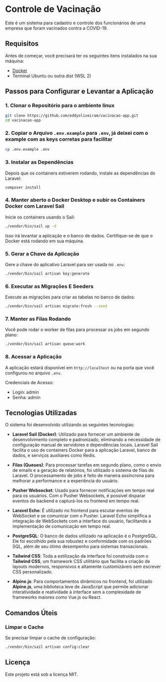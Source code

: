 
# Controle de Vacinação

Este é um sistema para cadastro e controle dos funcionários de uma empresa que foram vacinados contra a COVID-19.

## Requisitos

Antes de começar, você precisará ter os seguintes itens instalados na sua máquina:

- [Docker](https://www.docker.com/)
- Terminal Ubuntu ou outra dist (WSL 2)
  
## Passos para Configurar e Levantar a Aplicação

### 1. Clonar o Repositório para o ambiente linux

```bash
git clone https://github.com/eddyoliveiram/vacinacao-app.git
cd vacinacao-app
```

### 2. Copiar o Arquivo `.env.example` para `.env`, já deixei com o example com as keys corretas para facilitar

```bash
cp .env.example .env
```

### 3. Instalar as Dependências

Depois que os containers estiverem rodando, instale as dependências do Laravel:

```bash
composer install
```

### 4. Manter aberto o Docker Desktop e subir os Containers Docker com Laravel Sail

Inicie os containers usando o Sail:

```bash
./vendor/bin/sail up -d
```

Isso irá levantar a aplicação e o banco de dados. Certifique-se de que o Docker está rodando em sua máquina.

### 5. Gerar a Chave da Aplicação

Gere a chave do aplicativo Laravel para ser usada no `.env`:

```bash
./vendor/bin/sail artisan key:generate
```

### 6. Executar as Migrações E Seeders

Execute as migrações para criar as tabelas no banco de dados:

```bash
./vendor/bin/sail artisan migrate:fresh --seed
```

### 7. Manter as Filas Rodando

Você pode rodar o worker de filas para processar os jobs em segundo plano:

```bash
./vendor/bin/sail artisan queue:work
```

### 8. Acessar a Aplicação

A aplicação estará disponível em `http://localhost` ou na porta que você configurou no arquivo `.env`.

Credenciais de Acesso:

- Login: admin
- Senha: admin

## Tecnologias Utilizadas

O sistema foi desenvolvido utilizando as seguintes tecnologias:

- **Laravel Sail (Docker)**: Utilizado para fornecer um ambiente de desenvolvimento completo e padronizado, eliminando a necessidade de configuração manual de servidores e dependências locais. Laravel Sail facilita o uso de containers Docker para a aplicação Laravel, banco de dados, e serviços auxiliares como Redis.
  
- **Filas (Queues)**: Para processar tarefas em segundo plano, como o envio de emails e a geração de relatórios, foi utilizado o sistema de filas do Laravel. O processamento de jobs é feito de maneira assíncrona para melhorar a performance e a experiência do usuário.

- **Pusher Websocket**: Usado para fornecer notificações em tempo real para os usuários. Com o Pusher Websockets, é possível disparar eventos do backend e capturá-los no frontend em tempo real.

- **Laravel Echo**: É utilizado no frontend para escutar eventos de WebSocket e se comunicar com o Pusher. Laravel Echo simplifica a integração de WebSockets com a interface do usuário, facilitando a implementação de comunicação em tempo real.

- **PostgreSQL**: O banco de dados utilizado na aplicação é o PostgreSQL. Ele foi escolhido pela sua robustez e conformidade com os padrões SQL, além de seu ótimo desempenho para sistemas transacionais.

- **Tailwind CSS**: Toda a estilização da interface foi construída com o **Tailwind CSS**, um framework CSS utilitário que facilita a criação de layouts modernos, responsivos e altamente customizáveis sem escrever CSS personalizado.

- **Alpine.js**: Para comportamentos dinâmicos no frontend, foi utilizado **Alpine.js**, uma biblioteca leve de JavaScript que permite adicionar interatividade e reatividade à interface sem a complexidade de frameworks maiores como Vue.js ou React.


## Comandos Úteis

### Limpar o Cache

Se precisar limpar o cache de configuração:

```bash
./vendor/bin/sail artisan config:clear
```

## Licença

Este projeto está sob a licença MIT.
